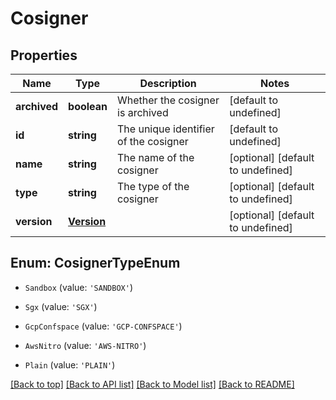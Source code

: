 # Cosigner

## Properties

|Name | Type | Description | Notes|
|------------ | ------------- | ------------- | -------------|
|**archived** | **boolean** | Whether the cosigner is archived | [default to undefined]|
|**id** | **string** | The unique identifier of the cosigner | [default to undefined]|
|**name** | **string** | The name of the cosigner | [optional] [default to undefined]|
|**type** | **string** | The type of the cosigner | [optional] [default to undefined]|
|**version** | [**Version**](Version.md) |  | [optional] [default to undefined]|


## Enum: CosignerTypeEnum


* `Sandbox` (value: `'SANDBOX'`)

* `Sgx` (value: `'SGX'`)

* `GcpConfspace` (value: `'GCP-CONFSPACE'`)

* `AwsNitro` (value: `'AWS-NITRO'`)

* `Plain` (value: `'PLAIN'`)





[[Back to top]](#) [[Back to API list]](../../README.md#documentation-for-api-endpoints) [[Back to Model list]](../../README.md#documentation-for-models) [[Back to README]](../../README.md)
